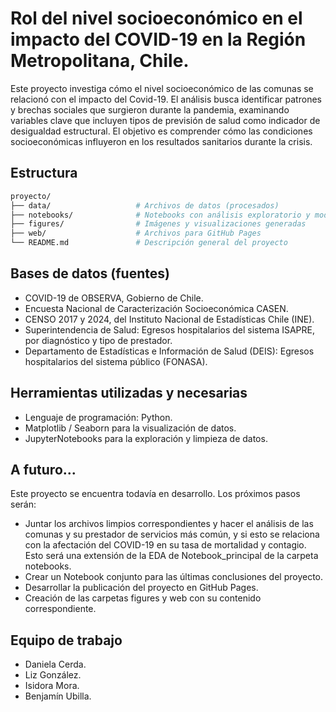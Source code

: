 # Rol del nivel socioeconómico en el impacto del COVID-19 en la Región Metropolitana, Chile.

Este proyecto investiga cómo el nivel socioeconómico de las comunas se relacionó con el impacto del Covid-19. El análisis busca identificar patrones y brechas sociales que surgieron durante la pandemia, examinando variables clave que incluyen tipos de previsión de salud como indicador de desigualdad estructural. El objetivo es comprender cómo las condiciones socioeconómicas influyeron en los resultados sanitarios durante la crisis.

## Estructura

```bash
proyecto/
├── data/                   # Archivos de datos (procesados)
├── notebooks/              # Notebooks con análisis exploratorio y modelamiento
├── figures/                # Imágenes y visualizaciones generadas
├── web/                    # Archivos para GitHub Pages
└── README.md               # Descripción general del proyecto
```

## Bases de datos (fuentes)

- COVID-19 de OBSERVA, Gobierno de Chile.
- Encuesta Nacional de Caracterización Socioeconómica CASEN.
- CENSO 2017 y 2024, del Instituto Nacional de Estadísticas Chile (INE).
- Superintendencia de Salud: Egresos hospitalarios del sistema ISAPRE, por diagnóstico y tipo de prestador.
- Departamento de Estadísticas e Información de Salud (DEIS): Egresos hospitalarios del sistema público (FONASA).

## Herramientas utilizadas y necesarias

- Lenguaje de programación: Python.
- Matplotlib / Seaborn para la visualización de datos.
- JupyterNotebooks para la exploración y limpieza de datos.

## A futuro...

Este proyecto se encuentra todavía en desarrollo. Los próximos pasos serán:

- Juntar los archivos limpios correspondientes y hacer el análisis de las comunas y su prestador de servicios más común, y si esto se relaciona con la afectación del COVID-19 en su tasa de mortalidad y contagio. Esto será una extensión de la EDA de Notebook_principal de la carpeta notebooks.
- Crear un Notebook conjunto para las últimas conclusiones del proyecto.
- Desarrollar la publicación del proyecto en GitHub Pages.
- Creación de las carpetas figures y web con su contenido correspondiente.

## Equipo de trabajo

- Daniela Cerda.
- Liz González.
- Isidora Mora.
- Benjamín Ubilla.
